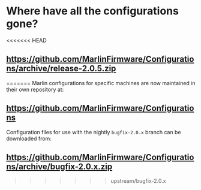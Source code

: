 # Where have all the configurations gone?

<<<<<<< HEAD
## https://github.com/MarlinFirmware/Configurations/archive/release-2.0.5.zip
=======
Marlin configurations for specific machines are now maintained in their own repository at:

## https://github.com/MarlinFirmware/Configurations

Configuration files for use with the nightly `bugfix-2.0.x` branch can be downloaded from:

## https://github.com/MarlinFirmware/Configurations/archive/bugfix-2.0.x.zip
>>>>>>> upstream/bugfix-2.0.x
